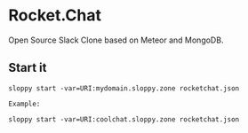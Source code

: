 # Rocket.Chat

Open Source Slack Clone based on Meteor and MongoDB.

## Start it

```
sloppy start -var=URI:mydomain.sloppy.zone rocketchat.json

Example:
   
sloppy start -var=URI:coolchat.sloppy.zone rocketchat.json
```